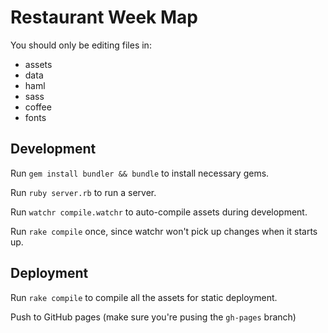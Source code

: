 # Restaurant Week Map

You should only be editing files in:
* assets
* data
* haml
* sass
* coffee
* fonts

## Development

Run `gem install bundler && bundle` to install necessary gems.

Run `ruby server.rb` to run a server.

Run `watchr compile.watchr` to auto-compile assets during development.

Run `rake compile` once, since watchr won't pick up changes when it starts up.

## Deployment

Run `rake compile` to compile all the assets for static deployment.

Push to GitHub pages (make sure you're pusing the `gh-pages` branch)
